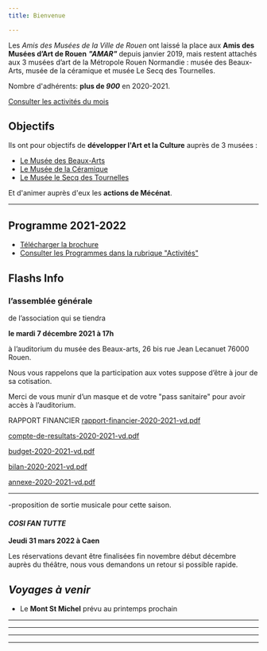 ```yaml
---
title: Bienvenue

---
```

Les _Amis des Musées de la Ville de Rouen_ ont laissé la place aux **Amis des Musées d’Art de Rouen** **_"AMAR"_** depuis janvier 2019, mais restent attachés aux 3 musées d’art de la Métropole Rouen Normandie : musée des Beaux-Arts, musée de la céramique et musée Le Secq des Tournelles.

Nombre d'adhérents: **plus de _900_** en 2020-2021.

[Consulter les activités du mois](/pages/activites-du-mois.html)

## Objectifs

Ils ont pour objectifs de **développer l'Art et la Culture** auprès de 3 musées :

* [Le Musée des Beaux-Arts](http://mbarouen.fr/fr)
* [Le Musée de la Céramique](http://museedelaceramique.fr/fr)
* [Le Musée le Secq des Tournelles](http://museelesecqdestournelles.fr/fr)

Et d'animer auprès d'eux les **actions de Mécénat**.

***

## Programme 2021-2022

* [Télécharger la brochure](/fichiers/brochure-amar-2021-2022.pdf)
* [Consulter les Programmes dans la rubrique "Activités"](/pages/activites.html)

## **Flashs Info**

### **l’assemblée générale**

de l’association qui se tiendra

**le mardi 7 décembre 2021 à 17h**

à l’auditorium du musée des Beaux-arts, 26 bis rue Jean Lecanuet 76000 Rouen.

Nous vous rappelons que la participation aux votes suppose d’être à jour de sa cotisation.

Merci de vous munir d’un masque et de votre "pass sanitaire" pour avoir accès à l’auditorium.

RAPPORT FINANCIER  [rapport-financier-2020-2021-vd.pdf](/fichiers/rapport-financier-2020-2021-vd.pdf "rapport-financier-2020-2021-vd.pdf")

[compte-de-resultats-2020-2021-vd.pdf](/fichiers/compte-de-resultats-2020-2021-vd.pdf "compte-de-resultats-2020-2021-vd.pdf")

[budget-2020-2021-vd.pdf](/fichiers/budget-2020-2021-vd.pdf "budget-2020-2021-vd.pdf")

[bilan-2020-2021-vd.pdf](/fichiers/bilan-2020-2021-vd.pdf "bilan-2020-2021-vd.pdf")

[annexe-2020-2021-vd.pdf](/fichiers/annexe-2020-2021-vd.pdf "annexe-2020-2021-vd.pdf")

***

\-proposition de sortie musicale pour cette saison.

#### **_COSI FAN TUTTE_**

**Jeudi 31 mars 2022 à Caen**

Les réservations devant être finalisées fin novembre début décembre auprès du théâtre, nous vous demandons un retour si possible rapide.

## _Voyages à venir_

* Le **Mont St Michel** prévu au printemps prochain

***

***

***

***